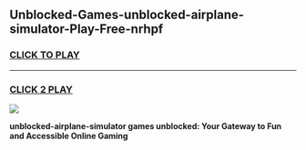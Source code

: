
## Unblocked-Games-unblocked-airplane-simulator-Play-Free-nrhpf
<h3>
<a href="https://premium76.site?title=unblocked-airplane-simulator&ref=18A1">CLICK TO PLAY</a></h3>
<hr>

<h3>
<a href="https://premium76.site?title=unblocked-airplane-simulator&ref=18A1">CLICK 2 PLAY</a>
  
</h3>

<a href="https://premium76.site?title=unblocked-airplane-simulator&ref=18A1"><img src="https://clearcache.store/games.png"></a>


**unblocked-airplane-simulator games unblocked: Your Gateway to Fun and Accessible Online Gaming**
